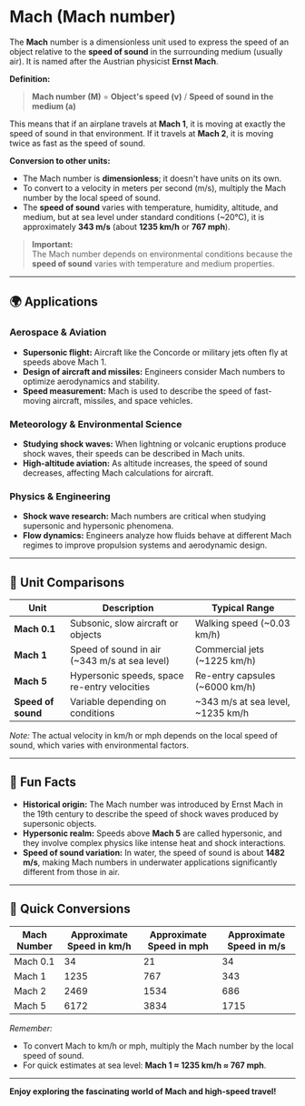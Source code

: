 # Mach (Mach number)

The **Mach** number is a dimensionless unit used to express the speed of an object relative to the **speed of sound** in the surrounding medium (usually air). It is named after the Austrian physicist **Ernst Mach**. 

**Definition:**  
> **Mach number (M)** = **Object's speed (v)** / **Speed of sound in the medium (a)**

This means that if an airplane travels at **Mach 1**, it is moving at exactly the speed of sound in that environment. If it travels at **Mach 2**, it is moving twice as fast as the speed of sound.

**Conversion to other units:**  
- The Mach number is **dimensionless**; it doesn't have units on its own.  
- To convert to a velocity in meters per second (m/s), multiply the Mach number by the local speed of sound.  
- The **speed of sound** varies with temperature, humidity, altitude, and medium, but at sea level under standard conditions (~20°C), it is approximately **343 m/s** (about **1235 km/h** or **767 mph**).

> **Important:**  
> The Mach number depends on environmental conditions because the **speed of sound** varies with temperature and medium properties.

---

## 🌍 Applications

### Aerospace & Aviation
- **Supersonic flight:** Aircraft like the Concorde or military jets often fly at speeds above Mach 1.
- **Design of aircraft and missiles:** Engineers consider Mach numbers to optimize aerodynamics and stability.
- **Speed measurement:** Mach is used to describe the speed of fast-moving aircraft, missiles, and space vehicles.

### Meteorology & Environmental Science
- **Studying shock waves:** When lightning or volcanic eruptions produce shock waves, their speeds can be described in Mach units.
- **High-altitude aviation:** As altitude increases, the speed of sound decreases, affecting Mach calculations for aircraft.

### Physics & Engineering
- **Shock wave research:** Mach numbers are critical when studying supersonic and hypersonic phenomena.
- **Flow dynamics:** Engineers analyze how fluids behave at different Mach regimes to improve propulsion systems and aerodynamic design.

---

## 📏 Unit Comparisons

| Unit             | Description                                  | Typical Range                                 |
|------------------|----------------------------------------------|----------------------------------------------|
| **Mach 0.1**     | Subsonic, slow aircraft or objects           | Walking speed (~0.03 km/h)                  |
| **Mach 1**       | Speed of sound in air (~343 m/s at sea level)| Commercial jets (~1225 km/h)                 |
| **Mach 5**       | Hypersonic speeds, space re-entry velocities| Re-entry capsules (~6000 km/h)              |
| **Speed of sound** | Variable depending on conditions             | ~343 m/s at sea level, ~1235 km/h             |

*Note:* The actual velocity in km/h or mph depends on the local speed of sound, which varies with environmental factors.

---

## 🌟 Fun Facts

- **Historical origin:** The Mach number was introduced by Ernst Mach in the 19th century to describe the speed of shock waves produced by supersonic objects.
- **Hypersonic realm:** Speeds above **Mach 5** are called hypersonic, and they involve complex physics like intense heat and shock interactions.
- **Speed of sound variation:** In water, the speed of sound is about **1482 m/s**, making Mach numbers in underwater applications significantly different from those in air.

---

## 🔄 Quick Conversions

| Mach Number | Approximate Speed in km/h | Approximate Speed in mph | Approximate Speed in m/s |
|--------------|---------------------------|-------------------------|------------------------|
| Mach 0.1     | 34                        | 21                      | 34                     |
| Mach 1       | 1235                      | 767                     | 343                    |
| Mach 2       | 2469                      | 1534                    | 686                    |
| Mach 5       | 6172                      | 3834                    | 1715                   |

*Remember:*  
- To convert Mach to km/h or mph, multiply the Mach number by the local speed of sound.  
- For quick estimates at sea level: **Mach 1 ≈ 1235 km/h ≈ 767 mph**.

---

**Enjoy exploring the fascinating world of Mach and high-speed travel!**